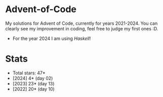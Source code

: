# **Advent-of-Code**
My solutions for Advent of Code, currently for years 2021-2024.
You can clearly see my improvement in coding, feel free to judge my first ones :D.
- For the year 2024 I am using *Haskell*!

# Stats
- Total stars: 47*
- [2024] 4*   (day 02)
- [2023] 23*  (day 13)
- [2022] 20*  (day 10)
